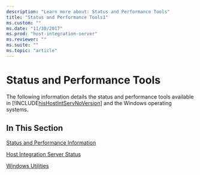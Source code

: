 ```yaml
---
description: "Learn more about: Status and Performance Tools"
title: "Status and Performance Tools1"
ms.custom: ""
ms.date: "11/30/2017"
ms.prod: "host-integration-server"
ms.reviewer: ""
ms.suite: ""
ms.topic: "article"
---
```

# Status and Performance Tools
The following information details the status and performance tools available in [!INCLUDE[hisHostIntServNoVersion](../includes/hishostintservnoversion-md.md)] and the Windows operating systems.  
  
## In This Section  
 [Status and Performance Information](../core/status-and-performance-information1.md)  
  
 [Host Integration Server Status](../core/host-integration-server-status1.md)  
  
 [Windows Utilities](../core/windows-utilities2.md)
